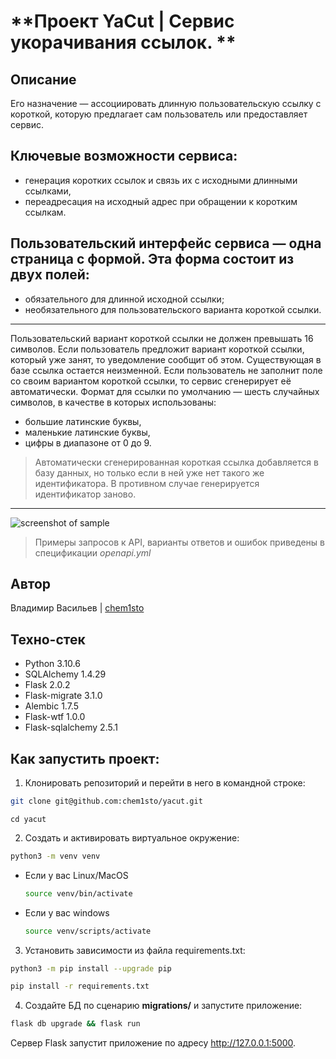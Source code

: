 # **Проект YaCut | Сервис укорачивания ссылок. **
## **Описание**
Его назначение — ассоциировать длинную пользовательскую ссылку с короткой, которую предлагает сам пользователь или предоставляет сервис.

## Ключевые возможности сервиса:
- генерация коротких ссылок и связь их с исходными длинными ссылками,
- переадресация на исходный адрес при обращении к коротким ссылкам.

## Пользовательский интерфейс сервиса — одна страница с формой. Эта форма состоит из двух полей:
- обязательного для длинной исходной ссылки;
- необязательного для пользовательского варианта короткой ссылки.

***
Пользовательский вариант короткой ссылки не должен превышать 16 символов.
Если пользователь предложит вариант короткой ссылки, который уже занят, то уведомление сообщит об этом. Существующая в базе ссылка остается неизменной.
Если пользователь не заполнит поле со своим вариантом короткой ссылки, то сервис сгенерирует её автоматически. Формат для ссылки по умолчанию — шесть случайных символов, в качестве в которых использованы:
- большие латинские буквы,
- маленькие латинские буквы,
- цифры в диапазоне от 0 до 9.
> Автоматически сгенерированная короткая ссылка добавляется в базу данных, но только если в ней уже нет такого же идентификатора. В противном случае генерируется идентификатор заново.
--- 
![screenshot of sample](https://pictures.s3.yandex.net/resources/S01_131_1649172105.png)

> Примеры запросов к API, варианты ответов и ошибок приведены в спецификации *openapi.yml*

## **Автор**
Владимир Васильев | [chem1sto](https://github.com/chem1sto)

## **Техно-стек**
- Python 3.10.6
- SQLAlchemy 1.4.29
- Flask 2.0.2
- Flask-migrate 3.1.0
- Alembic 1.7.5
- Flask-wtf 1.0.0
- Flask-sqlalchemy 2.5.1


## **Как запустить проект:**
1. Клонировать репозиторий и перейти в него в командной строке:
```bash
git clone git@github.com:chem1sto/yacut.git
```
```
cd yacut
```
2. Cоздать и активировать виртуальное окружение:
```bash
python3 -m venv venv
```
* Если у вас Linux/MacOS
    ```bash
    source venv/bin/activate
    ```

* Если у вас windows
    ```bash
    source venv/scripts/activate
    ```
3. Установить зависимости из файла requirements.txt:
```bash
python3 -m pip install --upgrade pip
```
```bash
pip install -r requirements.txt
```
4. Создайте БД по сценарию **migrations/** и запустите приложение:
```bash
flask db upgrade && flask run
```
Сервер Flask запустит приложение по адресу http://127.0.0.1:5000.
